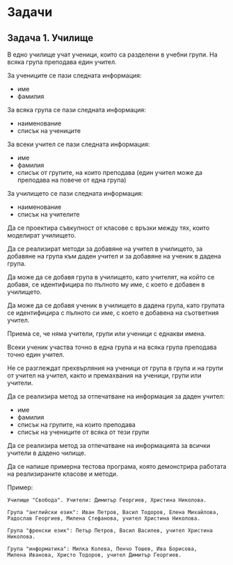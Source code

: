 # Задачи

## Задача 1. Училище

В едно училище учат ученици, които са разделени в учебни групи.
На всяка група преподава един учител.

За учениците се пази следната информация:
- име
- фамилия

За всяка група се пази следната информация:
- наименование
- списък на учениците

За всеки учител се пази следната информация:
- име
- фамилия
- списък от групите, на които преподава
(един учител може да преподава на повече от една група)

За училището се пази следната информация:
- наименование
- списък на учителите

Да се проектира съвкупност от класове с връзки между тях,
които моделират училището.

Да се реализират методи за добавяне на учител в училището, за добавяне на група към даден учител и за
добавяне на ученик в дадена група.

Да може да се добавя група в училището, като учителят, на който се добавя, 
се идентифицира по пълното му име, с което е добавен в училището.

Да може да се добавя ученик в училището в дадена група, като групата се идентифицира с пълното си име, 
с което е добавена на съответния учител.

Приема се, че няма учители, групи или ученици с еднакви имена.

Всеки ученик участва точно в една група и на всяка група преподава точно един учител.

Не се разглеждат прехвърляния на ученици от група в група и на групи от учител на учител, както и 
премахвания на ученици, групи или учители.

Да се реализира метод за отпечатване на информация за даден учител:
- име
- фамилия
- списък на групите, на които преподава
- списък на учениците от всяка от тези групи

Да се реализира метод за отпечатване на информацията за всички учители в дадено чилище.

Да се напише примерна тестова програма, която демонстрира работата на
реализираните класове и методи.

Пример:

```
Училище "Свобода". Учители: Димитър Георгиев, Христина Николова.

Група "английски език": Иван Петров, Васил Тодоров, Елена Михайлова,
Радослав Георгиев, Милена Стефанова, учител Христина Николова.

Група "френски език": Петър Петров, Васил Василев, учител Христина Николова.

Група "информатика": Милка Колева, Пенчо Тошев, Ива Борисова,
Милена Иванова, Христо Тодоров, учител Димитър Георгиев.
```
